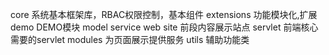 core					系统基本框架库，RBAC权限控制，基本组件
extensions				功能模块化,扩展
	demo				DEMO模块
		model
		service
		web
site					前段内容展示站点
	servlet				前端核心需要的servlet
	modules				为页面展示提供服务
utils 					辅助功能类